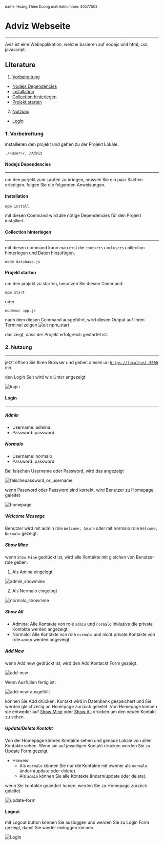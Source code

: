 <sup>
name: Hoang Thien Duong
matrikelnummer: S0577508
</sup>

# Adviz Webseite
***
Aviz ist eine Webapplikation, welche basieren auf nodejs und html, css, javascript.

## Literature
1. [Vorbeireitung](#1-vorbeireitung)
* [Nodejs Dependencies](#nodejs-dependencies)
* [Installation](#installation)
* [Collection hinterlegen](#collection-hinterlegen)
* [Projekt starten](#projekt-starten)
2. [Nutzung](#2-nutzung)
* [Login](#login)

### 1. Vorbeireitung
installieren den projekt und gehen zu der Projekt Lokale:
```
./<user>/../Adviz

```
#### Nodejs Dependencies
***
um den porjekt zum Laufen zu bringen, müssen Sie ein paar Sachen erledigen. folgen Sie die folgenden Anweisungen.
#### Installation
```
npm install
```
mit diesen Command wird alle nötige Dependencies für den Projekt installiert.
#### Collection hinterlegen
***
mit diesen command kann man erst die `contacts` und `users` collection hinterlegen und Daten hinzufügen.
```
node database.js
```
#### Projekt starten
um den projekt zu starten, benutzen Sie diesen Command:
```
npm start
```
oder 
```
nodemon app.js
```
nach dem diesen Command ausgeführt, wird diesen Output auf Ihren Terminal zeigen
![alt npm_start](./Adviz/public/images/readmeImages/npmstart.png "npm start")

das zeigt, dass der Projekt erfolgreich gestartet ist. 

### 2. Nutzung
***
jetzt öffnen Sie Ihren Browser und geben diesen url [`https://localhost:3000` ](https://localhost:3000) ein.

den Login Seit wird wie Unter angezeigt

![login](./Adviz/public/images/readmeImages/Login.png "Login Page")

#### Login
***
##### Admin
+ Username: admina
+ Password: password
##### Normalo
+ Username: normalo
+ Password: password

Bei falschen Username oder Password, wird das angezeigt

![falschepassword_or_username](./Adviz/public/images/readmeImages/falscheusername_or_password.png "falsche password or username")

wenn Password oder Password sind korrekt, wird Benutzer zu Homepage geleitet

![homepage](./Adviz/public/images/readmeImages/homepage_admina.png "Homepage")
##### Welcome Message

Benutzer wird mit admin role `Welcome, Amina` oder mit normalo role  `Welcome, Normalo` gezeigt.

##### Show Mine 

wenn `Show Mine` gedrückt ist, wird alle Kontakte mit gleichen von Benutzer role geben. 
1. Als Amina eingelogt

![admin_showmine](./Adviz/public/images/readmeImages/Show_mine_admin.png "showmine admin")


2. Als Normalo eingelogt

![normalo_showmine](./Adviz/public/images/readmeImages/showmine_normalo.png "shownmine normalo")

##### Show All
* Admina: 
Alle Kontakte von role `admin` und `normalo` inklusive die private Kontakte werden   angezeigt.
* Normalo: 
Alle Kontakte von role `normalo` und  nicht private Kontakte von role `admin` werden angezeigt.

##### Add New
wenn Add new gedrückt ist, wird den Add Kontackt Form gezeigt.

![add-new](./Adviz/public/images/readmeImages/addnew.png "add new")


Wenn Ausfüllen fertig ist: 

![add-new-ausgefüllt](./Adviz/public/images/readmeImages/addnew_ausgefuellt.png "add new ausgefuellt")

können Sie Add drücken. Kontakt wird in Datenbank gespeichert und Sie werden gleichzeitig an Homepage zurzück geleitet. Von Homepage können sie entweder auf [Show Mine](#show-mine) oder [Show All](#show-all) drücken um den neuen Kontakt zu sehen.
##### Update/Delete Kontakt
Von der Homepage können Kontakte sehen und genaue Lokale von allen Kontakte sehen. 
Wenn sie auf jeweiligen Kontakt drücken werden Sie zu Update Form gezeigt.

+ Hinweis: 
    + Als `normalo` können Sie nur die Kontakte mit ownner als `normalo` ändern(update oder delete).
    + Als `admin` können Sie alle Kontakte ändern(update oder delete). 

wenn Sie kontakte geändert haben, werden Sie zu Homepage zurzück geleitet. 

![update-form](./Adviz/public/images/readmeImages/update_form.png "update-form")

#### Logout

mit Logout button können Sie ausloggen und werden Sie zu Login Form gezeigt, damit Sie wieder einloggen können.

![Login](./Adviz/public/images/readmeImages/Login.png)

